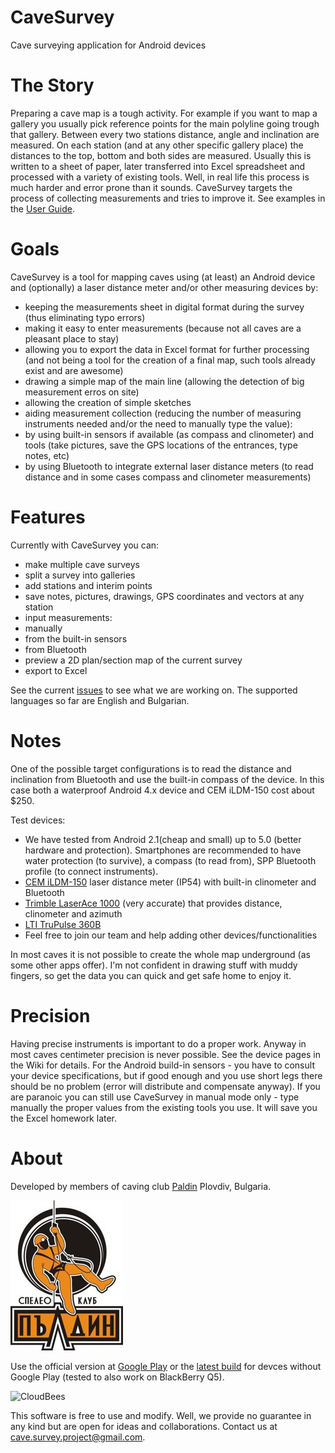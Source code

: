 CaveSurvey
==========

Cave surveying application for Android devices


The Story
=========

Preparing a cave map is a tough activity. For example if you want to map a gallery you usually pick reference points for the main polyline going trough that gallery. Between every two stations distance, angle and inclination are measured. On each station (and at any other specific gallery place) the distances to the top, bottom and both sides are measured. Usually this is written to a sheet of paper, later transferred into Excel spreadsheet and processed with a variety of existing tools.
Well, in real life this process is much harder and error prone than it sounds. CaveSurvey targets the process of collecting measurements and tries to improve it. See examples in the [User Guide](https://github.com/lz1asl/CaveSurvey/wiki/User-Guide).


Goals
=====

CaveSurvey is a tool for mapping caves using (at least) an Android device and (optionally) a laser distance meter and/or other measuring devices by:
 - keeping the measurements sheet in digital format during the survey (thus eliminating typo errors)
 - making it easy to enter measurements (because not all caves are a pleasant place to stay)
 - allowing you to export the data in Excel format for further processing (and not being a tool for the creation of a final map, such tools already exist and are awesome)
 - drawing a simple map of the main line (allowing the detection of big measurement erros on site)
 - allowing the creation of simple sketches
 - aiding measurement collection (reducing the number of measuring instruments needed and/or the need to manually type the value):
  - by using built-in sensors if available (as compass and clinometer) and tools (take pictures, save the GPS locations of the entrances, type notes, etc)
  - by using Bluetooth to integrate external laser distance meters (to read distance and in some cases compass and clinometer measurements)


Features
========

 Currently with CaveSurvey you can:
  - make multiple cave surveys
  - split a survey into galleries
  - add stations and interim points
  - save notes, pictures, drawings, GPS coordinates and vectors at any station
  - input measurements:
   - manually
   - from the built-in sensors
   - from Bluetooth
  - preview a 2D plan/section map of the current survey
  - export to Excel

  See the current [issues](https://github.com/lz1asl/CaveSurvey/issues) to see what we are working on.
  The supported languages so far are English and Bulgarian.
  

Notes
=====

One of the possible target configurations is to read the distance and inclination from Bluetooth and use the built-in compass of the device. In this case both a waterproof Android 4.x device and CEM iLDM-150 cost about $250.

Test devices:
  - We have tested from Android 2.1(cheap and small) up to 5.0 (better hardware and protection). Smartphones are recommended to have water protection (to survive), a compass (to read from), SPP Bluetooth profile (to connect instruments).
  - [CEM iLDM-150](https://github.com/lz1asl/CaveSurvey/wiki/iLDM-150) laser distance meter (IP54) with built-in clinometer and Bluetooth
  - [Trimble LaserAce 1000](https://github.com/lz1asl/CaveSurvey/wiki/Laser-Ace-100) (very accurate) that provides distance, clinometer and azimuth
  - [LTI TruPulse 360B](https://github.com/lz1asl/CaveSurvey/wiki/LTI-TruPulse-360B)
  - Feel free to join our team and help adding other devices/functionalities
  
In most caves it is not possible to create the whole map underground (as some other apps offer). I'm not confident in drawing stuff with muddy fingers, so get the data you can quick and get safe home to enjoy it.

Precision
=========

Having precise instruments is important to do a proper work. Anyway in most caves centimeter precision is never possible. See the device pages in the Wiki for details.
For the Android build-in sensors - you have to consult your device specifications, but if good enough and you use short legs there should be no problem (error will distribute and compensate anyway).
If you are paranoic you can still use CaveSurvey in manual mode only - type manually the proper values from the existing tools you use. It will save you the Excel homework later.


About
=====

Developed by members of caving club [Paldin](http://sk-paldin.eu/) Plovdiv, Bulgaria.

![Picture](res/drawable-mdpi/paldin.jpg)

Use the official version at [Google Play](https://play.google.com/store/apps/details?id=com.astoev.cave.survey) or the [latest build](https://razhodki.ci.cloudbees.com/job/CaveSurvey/lastSuccessfulBuild/artifact/build/outputs/apk/CaveSurvey-defaultFlavor-release.apk) for devces without Google Play (tested to also work on BlackBerry Q5).

![CloudBees](http://www.cloudbees.com/sites/default/files/Button-Built-on-CB-1.png)


This software is free to use and modify. Well, we provide no guarantee in any kind but are open for ideas and collaborations. Contact us at cave.survey.project@gmail.com.
